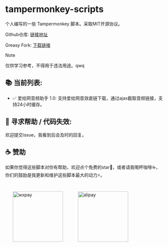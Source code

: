 # tampermonkey-scripts

个人编写的一些 Tampermonkey 脚本。采取MIT开源协议。

Github仓库: [链接地址](https://github.com/dogyyds/tampermonkey-scripts)

Greasy Fork: [下载链接](https://greasyfork.org/zh-CN/scripts?by=1436051)

> [!NOTE] 
> 仅供学习参考，不得用于违法用途。qwq

## 📚 当前列表: 
- ✅ 爱给网音频助手 1.0: 支持爱给网音效直链下载，通过ajax截取音频链接，支持24小时缓存。

## 👋 寻求帮助 / 代码失效:
欢迎提交issue，我看到后会及时的回复。

## ☕️ 赞助
如果你觉得这些脚本对你有帮助，欢迎点个免费的star🌟，或者请我喝杯咖啡☕️，你们的鼓励是我更新和维护这些脚本最大的动力⚡️。

<div style="display: flex; flex-wrap: wrap;">
  <div style="display: flex; align-items: center; flex-direction: row;">
    <img src="https://s2.loli.net/2022/12/29/TtNiqZnwy6ESGjO.jpg" alt="wxpay" width="160px" style="margin: 24px;"/>
  </div>
  <div style="display: flex; align-items: center; flex-direction: row;">
    <img src="https://s2.loli.net/2022/12/29/5xk8paK4wGDnAhW.jpg" alt="alipay" width="160px"  style="margin:24px;"/>
  </div>
</div>

